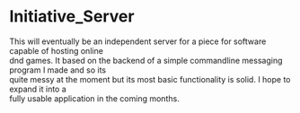 # Initiative_Server  

This will eventually be an independent server for a piece for software capable of hosting online  
dnd games. It based on the backend of a simple commandline messaging program I made and so its  
quite messy at the moment but its most basic functionality is solid. I hope to expand it into a  
fully usable application in the coming months.  